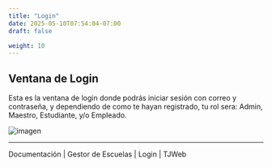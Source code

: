 ```yaml
---
title: "Login"
date: 2025-05-10T07:54:04-07:00
draft: false

weight: 10
---
```


## Ventana de Login
Esta es la ventana de login donde podrás iniciar sesión con correo y contraseña, y dependiendo de como te hayan registrado, tu rol sera: Admin, Maestro, Estudiante, y/o Empleado.

![imagen](/proyectos/escuelas/escuelas_login_opt.png)

***
Documentación | Gestor de Escuelas | Login | TJWeb


